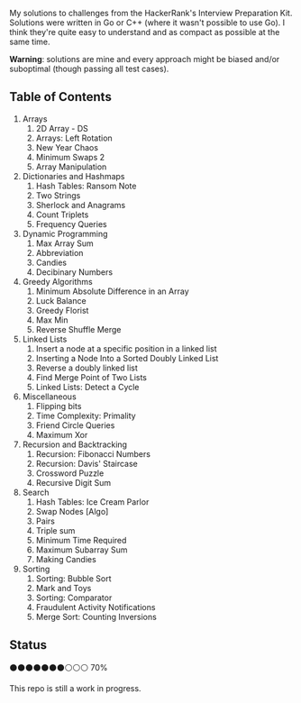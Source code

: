 My solutions to challenges from the HackerRank's Interview Preparation Kit.
Solutions were written in Go or C++ (where it wasn't possible to use Go).
I think they're quite easy to understand and as compact as possible at the same time.

**Warning**: solutions are mine and every approach might be biased and/or suboptimal (though passing all test cases).

## Table of Contents

1. Arrays
    1. 2D Array - DS
    2. Arrays: Left Rotation
    3. New Year Chaos
    4. Minimum Swaps 2
    5. Array Manipulation
2. Dictionaries and Hashmaps
    1. Hash Tables: Ransom Note
    2. Two Strings
    3. Sherlock and Anagrams
    4. Count Triplets
    5. Frequency Queries
3. Dynamic Programming
    1. Max Array Sum
    2. Abbreviation
    3. Candies
    4. Decibinary Numbers
4. Greedy Algorithms
    1. Minimum Absolute Difference in an Array
    2. Luck Balance
    3. Greedy Florist
    4. Max Min
    5. Reverse Shuffle Merge
5. Linked Lists
    1. Insert a node at a specific position in a linked list
    2. Inserting a Node Into a Sorted Doubly Linked List
    3. Reverse a doubly linked list
    4. Find Merge Point of Two Lists
    5. Linked Lists: Detect a Cycle
6. Miscellaneous
    1. Flipping bits
    2. Time Complexity: Primality
    3. Friend Circle Queries
    4. Maximum Xor
7. Recursion and Backtracking
    1. Recursion: Fibonacci Numbers
    2. Recursion: Davis' Staircase
    3. Crossword Puzzle
    4. Recursive Digit Sum
8. Search
    1. Hash Tables: Ice Cream Parlor
    2. Swap Nodes [Algo]
    3. Pairs
    4. Triple sum
    5. Minimum Time Required
    6. Maximum Subarray Sum
    7. Making Candies
9. Sorting
    1. Sorting: Bubble Sort
    2. Mark and Toys
    3. Sorting: Comparator
    4. Fraudulent Activity Notifications
    5. Merge Sort: Counting Inversions

## Status

⚫⚫⚫⚫⚫⚫⚫⚪⚪⚪ 70%

This repo is still a work in progress.
